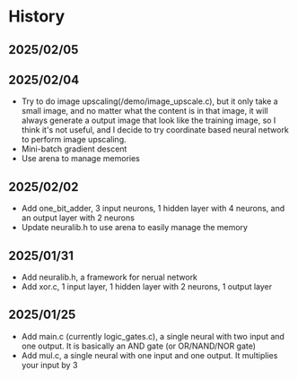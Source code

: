 # History

## 2025/02/05

## 2025/02/04
- Try to do image upscaling(/demo/image_upscale.c), but it only take a small image, and no matter what the content is in that image, it will always generate a output image that look like the training image, so I think it's not useful, and I decide to try coordinate based neural network to perform image upscaling.
- Mini-batch gradient descent
- Use arena to manage memories

## 2025/02/02
- Add one_bit_adder, 3 input neurons, 1 hidden layer with 4 neurons, and an output layer with 2 neurons
- Update neuralib.h to use arena to easily manage the memory

## 2025/01/31
- Add neuralib.h, a framework for nerual network
- Add xor.c, 1 input layer, 1 hidden layer with 2 neurons, 1 output layer

## 2025/01/25
- Add main.c (currently logic_gates.c), a single neural with two input and one output. It is basically an AND gate (or OR/NAND/NOR gate)
- Add mul.c, a single neural with one input and one output. It multiplies your input by 3
